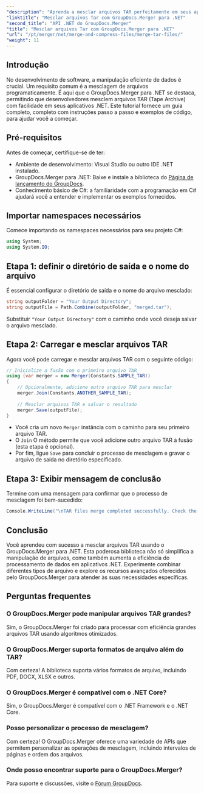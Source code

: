 ```yaml
---
"description": "Aprenda a mesclar arquivos TAR perfeitamente em seus aplicativos .NET usando o GroupDocs.Merger. Este tutorial oferece uma abordagem abrangente e passo a passo, com um exemplo de código."
"linktitle": "Mesclar arquivos Tar com GroupDocs.Merger para .NET"
"second_title": "API .NET do GroupDocs.Merger"
"title": "Mesclar arquivos Tar com GroupDocs.Merger para .NET"
"url": "/pt/merger/net/merge-and-compress-files/merge-tar-files/"
"weight": 11
---
```


## Introdução

No desenvolvimento de software, a manipulação eficiente de dados é crucial. Um requisito comum é a mesclagem de arquivos programaticamente. É aqui que o GroupDocs.Merger para .NET se destaca, permitindo que desenvolvedores mesclem arquivos TAR (Tape Archive) com facilidade em seus aplicativos .NET. Este tutorial fornece um guia completo, completo com instruções passo a passo e exemplos de código, para ajudar você a começar.

## Pré-requisitos

Antes de começar, certifique-se de ter:

- Ambiente de desenvolvimento: Visual Studio ou outro IDE .NET instalado.
- GroupDocs.Merger para .NET: Baixe e instale a biblioteca do [Página de lançamento do GroupDocs](https://releases.groupdocs.com/merger/net/).
- Conhecimento básico de C#: a familiaridade com a programação em C# ajudará você a entender e implementar os exemplos fornecidos.

## Importar namespaces necessários

Comece importando os namespaces necessários para seu projeto C#:

```csharp
using System;
using System.IO;
```

## Etapa 1: definir o diretório de saída e o nome do arquivo

É essencial configurar o diretório de saída e o nome do arquivo mesclado:

```csharp
string outputFolder = "Your Output Directory";
string outputFile = Path.Combine(outputFolder, "merged.tar");
```

Substituir `"Your Output Directory"` com o caminho onde você deseja salvar o arquivo mesclado.

## Etapa 2: Carregar e mesclar arquivos TAR

Agora você pode carregar e mesclar arquivos TAR com o seguinte código:

```csharp
// Inicialize a fusão com o primeiro arquivo TAR
using (var merger = new Merger(Constants.SAMPLE_TAR))
{
    // Opcionalmente, adicione outro arquivo TAR para mesclar
    merger.Join(Constants.ANOTHER_SAMPLE_TAR);
    
    // Mesclar arquivos TAR e salvar o resultado
    merger.Save(outputFile);
}
```

- Você cria um novo `Merger` instância com o caminho para seu primeiro arquivo TAR.
- O `Join` O método permite que você adicione outro arquivo TAR à fusão (esta etapa é opcional).
- Por fim, ligue `Save` para concluir o processo de mesclagem e gravar o arquivo de saída no diretório especificado.

## Etapa 3: Exibir mensagem de conclusão

Termine com uma mensagem para confirmar que o processo de mesclagem foi bem-sucedido:

```csharp
Console.WriteLine("\nTAR files merge completed successfully. Check the output in {0}", outputFolder);
```

## Conclusão

Você aprendeu com sucesso a mesclar arquivos TAR usando o GroupDocs.Merger para .NET. Esta poderosa biblioteca não só simplifica a manipulação de arquivos, como também aumenta a eficiência do processamento de dados em aplicativos .NET. Experimente combinar diferentes tipos de arquivo e explore os recursos avançados oferecidos pelo GroupDocs.Merger para atender às suas necessidades específicas.

## Perguntas frequentes

### O GroupDocs.Merger pode manipular arquivos TAR grandes?
Sim, o GroupDocs.Merger foi criado para processar com eficiência grandes arquivos TAR usando algoritmos otimizados.

### O GroupDocs.Merger suporta formatos de arquivo além do TAR?
Com certeza! A biblioteca suporta vários formatos de arquivo, incluindo PDF, DOCX, XLSX e outros.

### O GroupDocs.Merger é compatível com o .NET Core?
Sim, o GroupDocs.Merger é compatível com o .NET Framework e o .NET Core.

### Posso personalizar o processo de mesclagem?
Com certeza! O GroupDocs.Merger oferece uma variedade de APIs que permitem personalizar as operações de mesclagem, incluindo intervalos de páginas e ordem dos arquivos.

### Onde posso encontrar suporte para o GroupDocs.Merger?
Para suporte e discussões, visite o [Fórum GroupDocs](https://forum.groupdocs.com/c/merger/32).